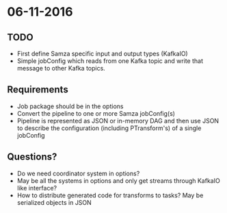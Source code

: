 # 06-11-2016

## TODO

* First define Samza specific input and output types (KafkaIO)
* Simple jobConfig which reads from one Kafka topic and write that message to other Kafka topics.

## Requirements

* Job package should be in the options
* Convert the pipeline to one or more Samza jobConfig(s)
* Pipeline is represented as JSON or in-memory DAG and then use JSON to describe the configuration (including PTransform's) of a single jobConfig

## Questions?

* Do we need coordinator system in options?
* May be all the systems in options and only get streams through KafkaIO like interface?
* How to distribute generated code for transforms to tasks? May be serialized objects in JSON
